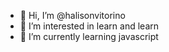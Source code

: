 - 👋 Hi, I’m @halisonvitorino
- 👀 I’m interested in learn and learn 
- 🌱 I’m currently learning javascript

